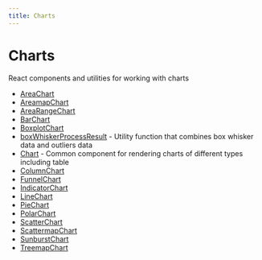 ```yaml
---
title: Charts
---
```


# Charts

React components and utilities for working with charts

- [AreaChart](function.AreaChart.md)
- [AreamapChart](function.AreamapChart.md)
- [AreaRangeChart](function.AreaRangeChart.md) <Badge type="beta" text="Beta" />
- [BarChart](function.BarChart.md)
- [BoxplotChart](function.BoxplotChart.md)
- [boxWhiskerProcessResult](function.boxWhiskerProcessResult.md) - Utility function that combines box whisker data and outliers data
- [Chart](function.Chart.md) - Common component for rendering charts of different types including table
- [ColumnChart](function.ColumnChart.md)
- [FunnelChart](function.FunnelChart.md)
- [IndicatorChart](function.IndicatorChart.md)
- [LineChart](function.LineChart.md)
- [PieChart](function.PieChart.md)
- [PolarChart](function.PolarChart.md)
- [ScatterChart](function.ScatterChart.md)
- [ScattermapChart](function.ScattermapChart.md)
- [SunburstChart](function.SunburstChart.md)
- [TreemapChart](function.TreemapChart.md)
